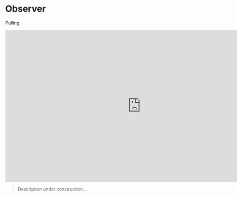 # Observer

Pulling:
<iframe width="854" height="480" src="https://www.youtube.com/embed/basofea2UEs" frameborder="0" allow="autoplay; encrypted-media" allowfullscreen></iframe>

> Description under construction...